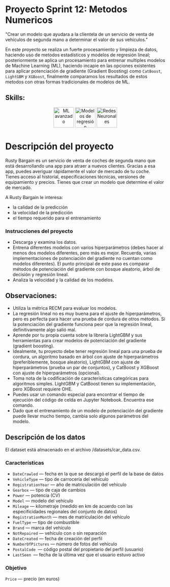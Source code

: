 # Proyecto Sprint 12:  Metodos Numericos

"Crear un modelo que ayudara a la clientela de un servicio de venta de vehículos de segunda mano a determinar el valor de sus vehículos."

En este proyecto se realiza un fuerte procesamiento y limpieza de datos, haciendo uso de metodos estadisticos y modelos de regresión lineal; posteriormente se aplica un procesamiento para entrenar multiples modelos de Machine Learning (ML), haciendo incapie en las opciones existentes para aplicar potenciación de gradiente (Gradient Boosting) como ```CatBoost```, ```LightGBM``` y ```XGBoost```, finalmente comparamos los resultados de estos metodos con otras formas tradicionales de modelos de ML.


## Skills:
<div align='center'>
<img width="64" alt="ML avanzado" src="https://github.com/user-attachments/assets/e84dbec3-5bc5-4691-a6a7-0a87e7eaa287">
<img width="64" alt="Modelos de regresión" src="https://github.com/user-attachments/assets/9ae7f457-966d-451d-be2d-3cb0976278d1">
<img width="64" alt="Redes Neuronales" src="https://github.com/user-attachments/assets/59e2d7f4-5e01-48ce-8797-73bded54d0b1">


</div>

# Descripción del proyecto
Rusty Bargain es un servicio de venta de coches de segunda mano que está desarrollando una app para atraer a nuevos clientes. Gracias a esa app, puedes averiguar rápidamente el valor de mercado de tu coche. Tienes acceso al historial, especificaciones técnicas, versiones de equipamiento y precios. Tienes que crear un modelo que determine el valor de mercado.

A Rusty Bargain le interesa:

- la calidad de la predicción
- la velocidad de la predicción
- el tiempo requerido para el entrenamiento

### Instrucciones del proyecto
- Descarga y examina los datos.
- Entrena diferentes modelos con varios hiperparámetros (debes hacer al menos dos modelos diferentes, pero más es mejor. Recuerda, varias implementaciones de potenciación del gradiente no cuentan como modelos diferentes). El punto principal de este paso es comparar métodos de potenciación del gradiente con bosque aleatorio, árbol de decisión y regresión lineal.
- Analiza la velocidad y la calidad de los modelos.
## Observaciones:

- Utiliza la métrica RECM para evaluar los modelos.
- La regresión lineal no es muy buena para el ajuste de hiperparámetros, pero es perfecta para hacer una prueba de cordura de otros métodos. Si la potenciación del gradiente funciona peor que la regresión lineal, definitivamente algo salió mal.
- Aprende por tu propia cuenta sobre la librería LightGBM y sus herramientas para crear modelos de potenciación del gradiente (gradient boosting).
- Idealmente, tu proyecto debe tener regresión lineal para una prueba de cordura, un algoritmo basado en árbol con ajuste de hiperparámetros (preferiblemente, bosque aleatorio), LightGBM con ajuste de hiperparámetros (prueba un par de conjuntos), y CatBoost y XGBoost con ajuste de hiperparámetros (opcional).
- Toma nota de la codificación de características categóricas para algoritmos simples. LightGBM y CatBoost tienen su implementación, pero XGBoost requiere OHE.
- Puedes usar un comando especial para encontrar el tiempo de ejecución del código de celda en Jupyter Notebook. Encuentra ese comando.
- Dado que el entrenamiento de un modelo de potenciación del gradiente puede llevar mucho tiempo, cambia solo algunos parámetros del modelo.

  
## Descripción de los datos
El dataset está almacenado en el archivo /datasets/car_data.csv. 

### Características

- ```DateCrawled``` — fecha en la que se descargó el perfil de la base de datos
- ```VehicleType``` — tipo de carrocería del vehículo
- ```RegistrationYear``` — año de matriculación del vehículo
- ```Gearbox``` — tipo de caja de cambios
- ```Power``` — potencia (CV)
- ```Model``` — modelo del vehículo
- ```Mileage``` — kilometraje (medido en km de acuerdo con las especificidades regionales del conjunto de datos)
- ```RegistrationMonth``` — mes de matriculación del vehículo
- ```FuelType``` — tipo de combustible
- ```Brand``` — marca del vehículo
- ```NotRepaired``` — vehículo con o sin reparación
- ```DateCreated``` — fecha de creación del perfil
- ```NumberOfPictures``` — número de fotos del vehículo
- ```PostalCode ```— código postal del propietario del perfil (usuario)
- ```LastSeen ```— fecha de la última vez que el usuario estuvo activo

### Objetivo

```Price``` — precio (en euros)
